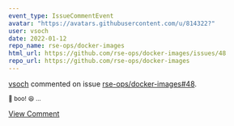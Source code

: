 ```yaml
---
event_type: IssueCommentEvent
avatar: "https://avatars.githubusercontent.com/u/814322?"
user: vsoch
date: 2022-01-12
repo_name: rse-ops/docker-images
html_url: https://github.com/rse-ops/docker-images/issues/48
repo_url: https://github.com/rse-ops/docker-images
---
```


<a href='https://github.com/vsoch' target='_blank'>vsoch</a> commented on issue <a href='https://github.com/rse-ops/docker-images/issues/48' target='_blank'>rse-ops/docker-images#48</a>.

<small>:ghost: boo! :laughing: ...</small>

<a href='https://github.com/rse-ops/docker-images/issues/48' target='_blank'>View Comment</a>